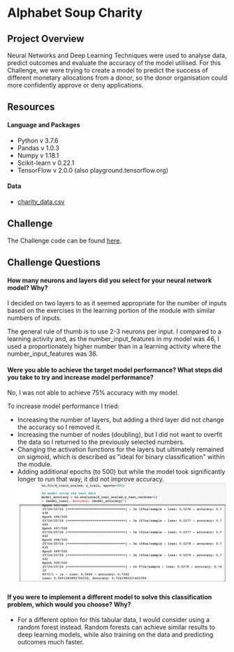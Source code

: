 # Alphabet Soup Charity

## Project Overview

Neural Networks and Deep Learning Techniques were used to analyse data, predict outcomes and evaluate the accuracy of the model utilised. For this Challenge, we were trying to create a model to predict the success of different monetary allocations from a donor, so the donor organisation could more confidently approve or deny applications. 

## Resources
#### Language and Packages
* Python v 3.7.6
* Pandas v 1.0.3
* Numpy v 1.18.1
* Scikit-learn v 0.22.1
* TensorFlow v 2.0.0 (also playground.tensorflow.org)

#### Data
* [charity_data.csv](https://github.com/Alyssa-CG/Module19-Deep_Learning/blob/master/Challenge/charity_data.csv)

## Challenge 

The Challenge code can be found [here](https://github.com/Alyssa-CG/Module19-Deep_Learning/blob/master/Challenge/AlphabetSoupChallenge.ipynb).

## Challenge Questions

#### How many neurons and layers did you select for your neural network model? Why?

I decided on two layers to as it seemed appropriate for the number of inputs based on the exercises in the learning portion of the module with similar numbers of inputs.

The general rule of thumb is to use 2-3 neurons per input. I compared to a learning activity and, as the number_input_features in my model was 46, I used a proportionately higher number than in a learning activity where the number_input_features was 36.

#### Were you able to achieve the target model performance? What steps did you take to try and increase model performance?

No, I was not able to achieve 75% accuracy with my model.

To increase model performance I tried:
* Increasing the number of layers, but adding a third layer did not change the accuracy so I removed it.
* Increasing the number of nodes (doubling), but I did not want to overfit the data so I returned to the previously selected numbers.
* Changing the activation functions for the layers but ultimately remained on sigmoid, which is described as "ideal for binary classification" within the module.
* Adding additional epochs (to 500) but while the model took significantly longer to run that way, it did not improve accuracy.
![500 epochs](https://github.com/Alyssa-CG/Module19-Deep_Learning/blob/master/Challenge/Other/500%20epochs.png)

#### If you were to implement a different model to solve this classification problem, which would you choose? Why?

* For a different option for this tabular data, I would consider using a random forest instead. Random forests can achieve similar results to deep learning models, while also training on the data and predicting outcomes much faster. 